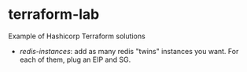 # terraform-lab
Example of Hashicorp Terraform solutions

 * _redis-instances_: add as many redis "twins" instances you want. For each of them, plug an EIP and SG.
